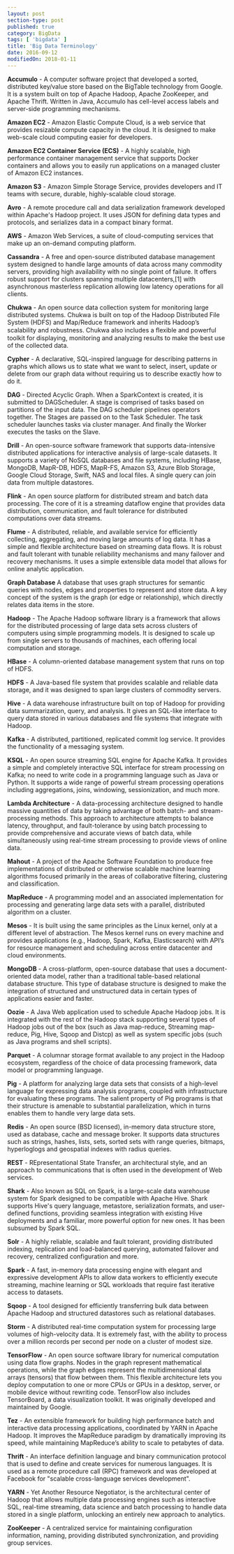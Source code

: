 ```yaml
---
layout: post
section-type: post
published: true
category: BigData
tags: [ 'bigdata' ]
title: 'Big Data Terminology'
date: 2016-09-12
modifiedOn: 2018-01-11
---
```


__Accumulo__ - A computer software project that developed a sorted, distributed key/value store based on the BigTable technology from Google. It is a system built on top of Apache Hadoop, Apache ZooKeeper, and Apache Thrift. Written in Java, Accumulo has cell-level access labels and server-side programming mechanisms.   

__Amazon EC2__ - Amazon Elastic Compute Cloud, is a web service that provides resizable compute capacity in the cloud. It is designed to make web-scale cloud computing easier for developers.    

__Amazon EC2 Container Service (ECS)__ - A highly scalable, high performance container management service that supports Docker containers and allows you to easily run applications on a managed cluster of Amazon EC2 instances.   

__Amazon S3__ - Amazon Simple Storage Service, provides developers and IT teams with secure, durable, highly-scalable cloud storage.  
 
__Avro__ - A remote procedure call and data serialization framework developed within Apache's Hadoop project. It uses JSON for defining data types and protocols, and serializes data in a compact binary format.    

__AWS__ - Amazon Web Services, a suite of cloud-computing services that make up an on-demand computing platform.  

__Cassandra__ - A free and open-source distributed database management system designed to handle large amounts of data across many commodity servers, providing high availability with no single point of failure. It offers robust support for clusters spanning multiple datacenters,[1] with asynchronous masterless replication allowing low latency operations for all clients.  

__Chukwa__ - An open source data collection system for monitoring large distributed systems. Chukwa is built on top of the Hadoop Distributed File System (HDFS) and Map/Reduce framework and inherits Hadoop’s scalability and robustness. Chukwa also includes a ﬂexible and powerful toolkit for displaying, monitoring and analyzing results to make the best use of the collected data.  

__Cypher__ - A declarative, SQL-inspired language for describing patterns in graphs which allows us to state what we want to select, insert, update or delete from our graph data without requiring us to describe exactly how to do it.  

__DAG__ - Directed Acyclic Graph. When a SparkContext is created, it is submitted to DAGScheduler. A stage is comprised of tasks based on partitions of the input data. The DAG scheduler pipelines operators together. The Stages are passed on to the Task Scheduler. The task scheduler launches tasks via cluster manager. And finally the Worker executes the tasks on the Slave.  

__Drill__ - An open-source software framework that supports data-intensive distributed applications for interactive analysis of large-scale datasets. It supports a variety of NoSQL databases and file systems, including HBase, MongoDB, MapR-DB, HDFS, MapR-FS, Amazon S3, Azure Blob Storage, Google Cloud Storage, Swift, NAS and local files. A single query can join data from multiple datastores.    

__Flink__ - An open source platform for distributed stream and batch data processing. The core of it is a streaming dataflow engine that provides data distribution, communication, and fault tolerance for distributed computations over data streams.    

__Flume__ - A distributed, reliable, and available service for efficiently collecting, aggregating, and moving large amounts of log data. It has a simple and flexible architecture based on streaming data flows. It is robust and fault tolerant with tunable reliability mechanisms and many failover and recovery mechanisms. It uses a simple extensible data model that allows for online analytic application.  

__Graph Database__ A database that uses graph structures for semantic queries with nodes, edges and properties to represent and store data. A key concept of the system is the graph (or edge or relationship), which directly relates data items in the store.   

__Hadoop__ - The Apache Hadoop software library is a framework that allows for the distributed processing of large data sets across clusters of computers using simple programming models. It is designed to scale up from single servers to thousands of machines, each offering local computation and storage.  

__HBase__ - A column-oriented database management system that runs on top of HDFS.    

__HDFS__ - A Java-based file system that provides scalable and reliable data storage, and it was designed to span large clusters of commodity servers.  

__Hive__ - A data warehouse infrastructure built on top of Hadoop for providing data summarization, query, and analysis. It gives an SQL-like interface to query data stored in various databases and file systems that integrate with Hadoop.  

__Kafka__ - A distributed, partitioned, replicated commit log service. It provides the functionality of a messaging system.    

__KSQL__ - An open source streaming SQL engine for Apache Kafka. It provides a simple and completely interactive SQL interface for stream processing on Kafka; no need to write code in a programming language such as Java or Python. It supports a wide range of powerful stream processing operations including aggregations, joins, windowing, sessionization, and much more.    

__Lambda Architecture__ - A data-processing architecture designed to handle massive quantities of data by taking advantage of both batch- and stream-processing methods. This approach to architecture attempts to balance latency, throughput, and fault-tolerance by using batch processing to provide comprehensive and accurate views of batch data, while simultaneously using real-time stream processing to provide views of online data.  

__Mahout__ - A project of the Apache Software Foundation to produce free implementations of distributed or otherwise scalable machine learning algorithms focused primarily in the areas of collaborative filtering, clustering and classification.   

__MapReduce__ - A programming model and an associated implementation for processing and generating large data sets with a parallel, distributed algorithm on a cluster.  

__Mesos__ - It is built using the same principles as the Linux kernel, only at a different level of abstraction. The Mesos kernel runs on every machine and provides applications (e.g., Hadoop, Spark, Kafka, Elasticsearch) with API’s for
resource management and scheduling across entire datacenter and cloud environments.  

__MongoDB__ - A cross-platform, open-source database that uses a document-oriented data model, rather than a traditional table-based relational database structure. This type of database structure is designed to make the integration of structured and unstructured data in certain types of applications easier and faster.  

__Oozie__ - A Java Web application used to schedule Apache Hadoop jobs. It is integrated with the rest of the Hadoop stack supporting several types of Hadoop jobs out of the box (such as Java map-reduce, Streaming map-reduce, Pig, Hive, Sqoop and Distcp) as well as system specific jobs (such as Java programs and shell scripts).    

__Parquet__ - A columnar storage format available to any project in the Hadoop ecosystem, regardless of the choice of data processing framework, data model or programming language.  

__Pig__ - A platform for analyzing large data sets that consists of a high-level language for expressing data analysis programs, coupled with infrastructure for evaluating these programs. The salient property of Pig programs is that their structure is amenable to substantial parallelization, which in turns enables them to handle very large data sets.  

__Redis__ - An open source (BSD licensed), in-memory data structure store, used as database, cache and message broker. It supports data structures such as strings, hashes, lists, sets, sorted sets with range queries, bitmaps, hyperloglogs and geospatial indexes with radius queries.  

__REST__ - REpresentational State Transfer, an architectural style, and an approach to communications that is often used in the development of Web services.  

__Shark__ - Also known as SQL on Spark, is a large-scale data warehouse system for Spark designed to be compatible with Apache Hive. Shark supports Hive's query language, metastore, serialization formats, and user-defined functions, providing seamless integration with existing Hive deployments and a familiar, more powerful option for new ones. It has been subsumed by Spark SQL.     

__Solr__ - A highly reliable, scalable and fault tolerant, providing distributed indexing, replication and load-balanced querying, automated failover and recovery, centralized configuration and more.    

__Spark__ - A fast, in-memory data processing engine with elegant and expressive development APIs to allow data workers to efficiently execute streaming, machine learning or SQL workloads that require fast iterative access to datasets.     

__Sqoop__ - A tool designed for efficiently transferring bulk data between Apache Hadoop and structured datastores such as relational databases.  

__Storm__ - A distributed real-time computation system for processing large volumes of high-velocity data. It is extremely fast, with the ability to process over a million records per second per node on a cluster of modest size.  

__TensorFlow__ - An open source software library for numerical computation using data flow graphs. Nodes in the graph represent mathematical operations, while the graph edges represent the multidimensional data arrays (tensors) that flow between them. This flexible architecture lets you deploy computation to one or more CPUs or GPUs in a desktop, server, or mobile device without rewriting code. TensorFlow also includes TensorBoard, a data visualization toolkit. It was originally developed and maintained by Google.  

__Tez__ - An extensible framework for building high performance batch and interactive data processing applications, coordinated by YARN in Apache Hadoop. It improves the MapReduce paradigm by dramatically improving its speed, while maintaining MapReduce’s ability to scale to petabytes of data.  

__Thrift__ - An interface definition language and binary communication protocol that is used to define and create services for numerous languages. It is used as a remote procedure call (RPC) framework and was developed at Facebook for "scalable cross-language services development".  

__YARN__ - Yet Another Resource Negotiator, is the architectural center of Hadoop that allows multiple data processing engines such as interactive SQL, real-time streaming, data science and batch processing to handle data stored in a single platform, unlocking an entirely new approach to analytics.  

__ZooKeeper__ - A centralized service for maintaining configuration information, naming, providing distributed synchronization, and providing group services.  
